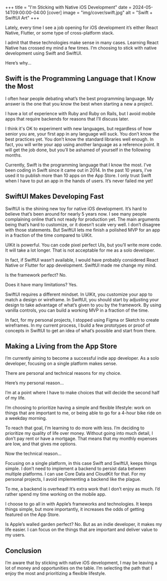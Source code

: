 +++
title = "I'm Sticking with Native iOS Development" 
date = 2024-05-14T09:00:00-04:00
[cover]
    image = "img/cover/swift.jpg"
    alt = "Swift + SwiftUI Art"
+++

Lately, every time I see a job opening for iOS development it’s either React Native, Flutter, or some type of cross-platform stack.

I admit that these technologies make sense in many cases. Learning React Native has crossed my mind a few times. I’m choosing to stick with native development using Swift and SwiftUI.

Here’s why…

## Swift is the Programming Language that I Know the Most

I often hear people debating what’s the best programming language. My answer is the one that you know the best when starting a new a project.

I have a lot of experience with Ruby and Ruby on Rails, but I avoid mobile apps that require backends for reasons that I’ll discuss later.

I think it's OK to experiment with new languages, but regardless of how senior you are, your first app in any language will suck. You don’t know the best practices yet. You don’t know the standard libraries well enough. In fact, you will write your app using another language as a reference point. It will get the job done, but you’ll be ashamed of yourself in the following months.

Currently, Swift is the programming language that I know the most. I’ve been coding in Swift since it came out in 2014. In the past 10 years, I’ve used it to publish more than 10 apps on the App Store. I only trust Swift when I have to put an app in the hands of users. It’s never failed me yet!

## SwiftUI Makes Developing Fast

SwiftUI is the shining new toy for native iOS development. It’s hard to believe that’s been around for nearly 5 years now. I see many people complaining online that’s not ready for production yet. The main arguments being that’s hard to customize, or it doesn’t scale very well. I don’t disagree with those statements. But SwiftUI lets me finish a polished MVP for an app in a fraction of the time compared to UIKit.

UIKit is powerful. You can code pixel perfect UIs, but you’ll write more code. It will take a lot longer. That is not acceptable for me as a solo developer.

In fact, if SwiftUI wasn’t available, I would have probably considered React Native or Flutter for app development. SwiftUI made me change my mind.

Is the framework perfect? No.

Does it have many limitations? Yes.

SwiftUI requires a different mindset. In UIKit, you customize your app to match a design or wireframe. In SwiftUI, you should start by adjusting your design to take advantage of what’s given to you by the framework. By using vanilla controls, you can build a working MVP in a fraction of the time.

In fact, for my personal projects, I stopped using Figma or Sketch to create wireframes. In my current process, I build a few prototypes or proof of concepts in SwiftUI to get an idea of what’s possible and start from there.

## Making a Living from the App Store

I’m currently aiming to become a successful indie app developer. As a solo developer, focusing on a single platform makes sense.

There are personal and technical reasons for my choice.

Here’s my personal reason…

I’m at a point where I have to make choices that will decide the second half of my life.

I’m choosing to prioritize having a simple and flexible lifestyle: work on things that are important to me, or being able to go for a 4-hour bike ride on a weekday morning.

To reach that goal, I’m learning to do more with less. I’m deciding to prioritize my quality of life over money. Without going into much detail, I don’t pay rent or have a mortgage. That means that my monthly expenses are low, and that gives me options.

Now the technical reason…

Focusing on a single platform, in this case Swift and SwiftUI, keeps things simple. I don’t need to implement a backend to persist data between multiple platforms. I can use Core Data and CloudKit for that. For my personal projects, I avoid implementing a backend like the plague.

To me, a backend is overhead! It’s extra work that I don’t enjoy as much. I’d rather spend my time working on the mobile app.

I choose to go all in with Apple’s frameworks and technologies. It keeps things simple, but more importantly, it increases the odds of getting featured on the App Store.

Is Apple’s walled garden perfect? No. But as an indie developer, it makes my life easier. I can focus on the things that are important and deliver value to my users.

## Conclusion

I’m aware that by sticking with native iOS development, I may be leaving a lot of money and opportunities on the table. I’m selecting the path that I enjoy the most and prioritizing a flexible lifestyle.
